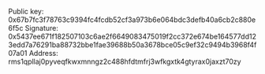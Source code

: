 Public key: 0x67b7fc3f78763c9394fc4fcdb52cf3a973b6e064bdc3defb40a6cb2c880e6f5c
Signature: 0x5437ee671f182507103c6ae2f6649083475019f2cc372e674be164577dd123edd7a76291ba88732bbe1fae39688b50a3678bce05c9ef32c9494b3968f4f07a01
Address: rms1qpllaj0pyveqfkwxmnngz2c488hfdtmfrj3wfkgxtk4gtyrax0jaxzt70zy
